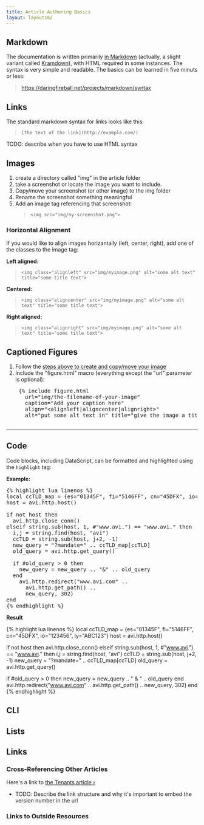 ```yaml
---
title: Article Authoring Basics
layout: layout162
---
```


## Markdown

The documentation is written primarily [in Markdown](https://daringfireball.net/projects/markdown/syntax) (actually, a slight variant called [Kramdown](http://kramdown.gettalong.org/syntax.html)), with HTML required in some instances. The syntax is very simple and readable. The basics can be learned in five minuts or less:

>    <https://daringfireball.net/projects/markdown/syntax>

## Links

The standard markdown syntax for links looks like this:

>   `[the text of the link](http://example.com/)`

TODO: describe when you have to use HTML syntax

## Images

1. create a directory called "img" in the article folder
1. take a screenshot or locate the image you want to include.
1. Copy/move your screenshot (or other image) to the img folder
1. Rename the screenshot something meaningful
1. Add an image tag referencing that screenshot:
    >    `<img src="img/my-screenshot.png">`

### Horizontal Alignment

If you would like to align images horizantally (left, center, right), add one of the classes to the image tag:

**Left aligned:** 
>   `<img class="alignleft" src="img/myimage.png" alt="some alt text" title="some title text">`

**Centered:** 
>   `<img class="aligncenter" src="img/myimage.png" alt="some alt text" title="some title text">`

**Right aligned:** 
>   `<img class="alignright" src="img/myimage.png" alt="some alt text" title="some title text">`

## Captioned Figures

1. Follow the [steps above to create and copy/move your image](#inserting-an-image)
1. Include the "figure.html" macro (everything except the "url" parameter is optional):
    <pre>
    {&#37; include figure.html 
      url="img/the-filename-of-your-image" 
      caption="Add your caption here"
      align="&lt;alignleft|aligncenter|alignright&gt;"
      alt="put some alt text in" title="give the image a title" &#37;}  
    </pre>

---

## Code

Code blocks, including DataScript, can be formatted and highlighted using the `highlight` tag:

**Example:**

<pre>
{&#37; highlight lua linenos &#37;}
local ccTLD_map = {es="01345F", fi="5146FF", cn="45DFX", io="123456", ly="ABC123"}
host = avi.http.host()

if not host then
  avi.http.close_conn()
elseif string.sub(host, 1, #"www.avi.") == "www.avi." then
  i,j = string.find(host, "avi")
  ccTLD = string.sub(host, j+2, -1)
  new_query = "?mandate=" .. ccTLD_map[ccTLD]
  old_query = avi.http.get_query()

  if #old_query &gt; 0 then
    new_query = new_query .. "&amp;" .. old_query
  end
    avi.http.redirect("www.avi.com" ..
      avi.http.get_path() ..
      new_query, 302)
end
{&#37; endhighlight &#37;}
</pre>

**Result**

{% highlight lua linenos %}
local ccTLD_map = {es="01345F", fi="5146FF", cn="45DFX", io="123456", ly="ABC123"}
host = avi.http.host()

if not host then
  avi.http.close_conn()
elseif string.sub(host, 1, #"www.avi.") == "www.avi." then
  i,j = string.find(host, "avi")
  ccTLD = string.sub(host, j+2, -1)
  new_query = "?mandate=" .. ccTLD_map[ccTLD]
  old_query = avi.http.get_query()

  if #old_query > 0 then
    new_query = new_query .. " & " .. old_query
  end
    avi.http.redirect("www.avi.com" ..
      avi.http.get_path() ..
      new_query, 302)
end
{% endhighlight %}

## CLI


## Lists 

## Links

### Cross-Referencing Other Articles

Here's a link to <a href="/docs/16.2/tenants/">the Tenants article &rsaquo;</a>

* TODO: Describe the link structure and why it's important to embed the version number in the url

### Links to Outside Resources


